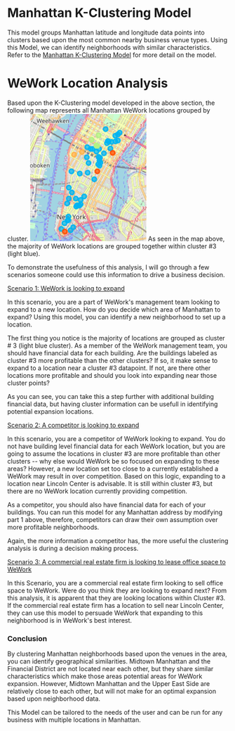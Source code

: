 # Manhattan K-Clustering Model
This model groups Manhattan latitude and longitude data points into clusters based upon the most common nearby business venue types. Using this Model, we can identify neighborhoods with similar characteristics. Refer to the [Manhattan K-Clustering Model](https://github.com/derekvogt3/Manhattan-K-Clustering-Model/blob/master/Manhattan%20K-Clustering%20Model%20-%20WeWork.ipynb) for more detail on the model.

# WeWork Location Analysis
Based upon the K-Clustering model developed in the above section, the following map represents all Manhattan WeWork locations grouped by cluster.
![Image of WeWork](https://raw.githubusercontent.com/derekvogt3/Manhattan-K-Clustering-Model/master/Screen%20Shot%202020-03-31%20at%201.17.50%20PM.png)
As seen in the map above, the majority of WeWork locations are grouped together within cluster \#3 (light blue).

To demonstrate the usefulness of this analysis, I will go through a few scenarios someone could use this information to drive a business decision.

<ins>Scenario 1: WeWork is looking to expand</ins>

In this scenario, you are a part of WeWork's management team looking to expand to a new location. How do you decide which area of Manhattan to expand? Using this model, you can identify a new neighborhood to set up a location. 

The first thing you notice is the majority of locations are grouped as cluster \# 3 (light blue cluster). As a member of the WeWork management team, you should have financial data for each building. Are the buildings labeled as cluster \#3 more profitable than the other clusters? If so, it make sense to expand to a location near a cluster \#3 datapoint. If not, are there other locations more profitable and should you look into expanding near those cluster points?

As you can see, you can take this a step further with additional building financial data, but having cluster information can be usefull in identifying potential expansion locations.

<ins>Scenario 2: A competitor is looking to expand</ins>

In this scenario, you are a competitor of WeWork looking to expand. You do not have building level financial data for each WeWork location, but you are going to assume the locations in cluster \#3 are more profitable than other clusters -- why else would WeWork be so focused on expanding to these areas? However, a new location set too close to a currently established a WeWork may result in over competition. Based on this logic, expanding to a location near Lincoln Center is advisable. It is still within cluster \#3, but there are no WeWork location currently providing competition.


As a competitor, you should also have financial data for each of your buildings. You can run this model for any Manhattan address by modifying part 1 above, therefore, competitors can draw their own assumption over more profitable neighborhoods. 

Again, the more information a competitor has, the more useful the clustering analysis is during a decision making process. 


<ins>Scenario 3: A commercial real estate firm is looking to lease office space to WeWork</ins>

In this Scenario, you are a commercial real estate firm looking to sell office space to WeWork. Were do you think they are looking to expand next? From this analysis, it is apparent that they are looking locations within Cluster \#3. If the commercial real estate firm has a location to sell near Lincoln Center, they can use this model to persuade WeWork that expanding to this neighborhood is in WeWork's best interest. 

### Conclusion

By clustering Manhattan neighborhoods based upon the venues in the area, you can identify geographical similarities. Midtown Manhattan and the Financial District are not located near each other, but they share similar characteristics which make those areas potential areas for WeWork expansion. However, Midtown Manhattan and the Upper East Side are relatively close to each other, but will not make for an optimal expansion based upon neighborhood data.

This Model can be tailored to the needs of the user and can be run for any business with multiple locations in Manhattan.
